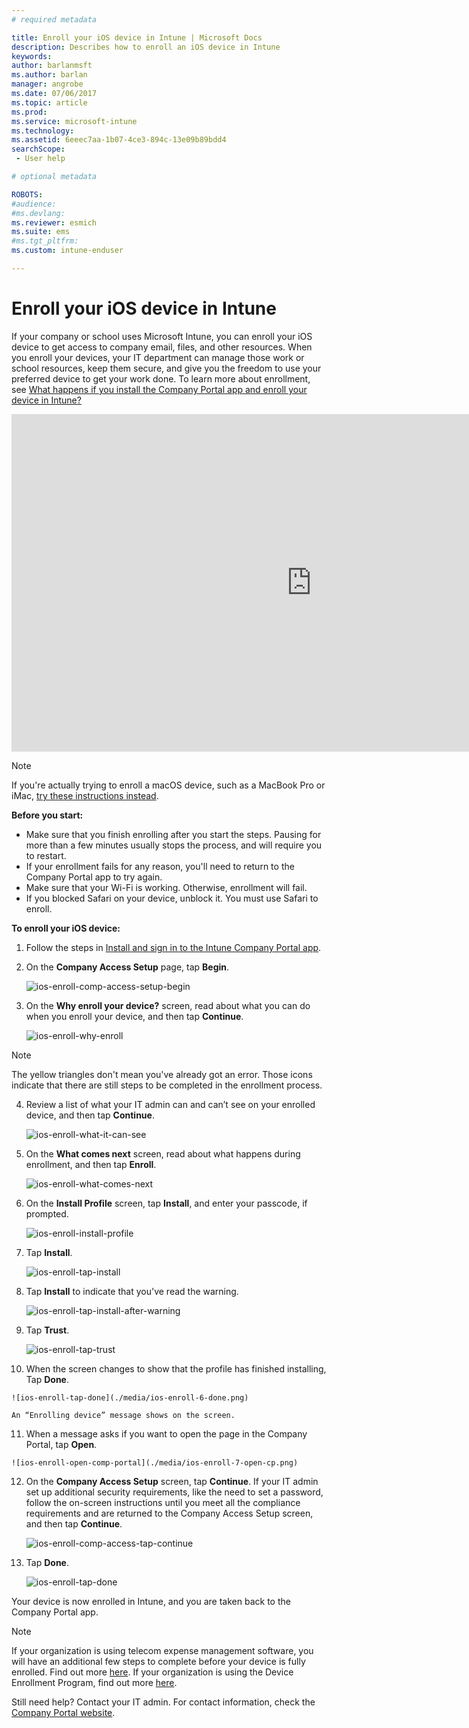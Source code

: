 ```yaml
---
# required metadata

title: Enroll your iOS device in Intune | Microsoft Docs
description: Describes how to enroll an iOS device in Intune
keywords:
author: barlanmsft
ms.author: barlan
manager: angrobe
ms.date: 07/06/2017
ms.topic: article
ms.prod:
ms.service: microsoft-intune
ms.technology:
ms.assetid: 6eeec7aa-1b07-4ce3-894c-13e09b89bdd4
searchScope:
 - User help

# optional metadata

ROBOTS:  
#audience:
#ms.devlang:
ms.reviewer: esmich
ms.suite: ems
#ms.tgt_pltfrm:
ms.custom: intune-enduser

---
```



# Enroll your iOS device in Intune

If your company or school uses Microsoft Intune, you can enroll your iOS device to get access to company email, files, and other resources. When you enroll your devices, your IT department can manage those work or school resources, keep them secure, and give you the freedom to use your preferred device to get your work done. To learn more about enrollment, see [What happens if you install the Company Portal app and enroll your device in Intune?](what-happens-if-you-install-the-company-portal-app-and-enroll-your-device-in-intune-ios.md)

<iframe src="https://channel9.msdn.com/Series/IntuneEnrollment/iOS-Enrollment/player" width="960" height="540" allowFullScreen frameBorder="0"></iframe>

> [!NOTE]
> If you're actually trying to enroll a macOS device, such as a MacBook Pro or iMac, [try these instructions instead](enroll-your-device-in-intune-macos.md).

**Before you start:**

- Make sure that you finish enrolling after you start the steps. Pausing for more than a few minutes usually stops the process, and will require you to restart.
- If your enrollment fails for any reason, you'll need to return to the Company Portal app to try again.
- Make sure that your Wi-Fi is working. Otherwise, enrollment will fail.
- If you blocked Safari on your device, unblock it. You must use Safari to enroll.


**To enroll your iOS device:**

1.  Follow the steps in [Install and sign in to the Intune Company Portal app](install-and-sign-in-to-the-intune-company-portal-app-ios.md).

2. On the **Company Access Setup** page, tap **Begin**.

	![ios-enroll-comp-access-setup-begin](./media/ios-enroll-1a-comp-access-setup.png)

3. On the **Why enroll your device?** screen, read about what you can do when you enroll your device, and then tap **Continue**.

	![ios-enroll-why-enroll](./media/ios-enroll-1b-why-enroll.png)

> [!NOTE]
> The yellow triangles don't mean you've already got an error. Those icons indicate that there are still steps to be completed in the enrollment process.

4. Review a list of what your IT admin can and can’t see on your enrolled device, and then tap **Continue**.

	![ios-enroll-what-it-can-see](./media/ios-enroll-1c-we-care-privacy.png)

5.  On the **What comes next** screen, read about what happens during enrollment, and then tap **Enroll**.

 	![ios-enroll-what-comes-next](./media/ios-enroll-1d-what-comes-next.png)

6.  On the **Install Profile** screen, tap **Install**, and enter your passcode, if prompted.

	![ios-enroll-install-profile](./media/ios-enroll-2-mgt-profile-install.png)

7.  Tap **Install**.

	![ios-enroll-tap-install](./media/ios-enroll-3-mgt-profile-install-2.png)    

8.  Tap **Install** to indicate that you've read the warning.

   	![ios-enroll-tap-install-after-warning](./media/ios-enroll-4-warning.png)

9.  Tap **Trust**.

   	![ios-enroll-tap-trust](./media/ios-enroll-5-trust.png)

10.  When the screen changes to show that the profile has finished installing, Tap **Done**.

 	![ios-enroll-tap-done](./media/ios-enroll-6-done.png)

	An “Enrolling device” message shows on the screen.

11.  When a message asks if you want to open the page in the Company Portal, tap **Open**.

	![ios-enroll-open-comp-portal](./media/ios-enroll-7-open-cp.png)

12. On the **Company Access Setup** screen, tap **Continue**. If your IT admin set up additional security requirements, like the need to set a password, follow the on-screen instructions until you meet all the compliance requirements and are returned to the Company Access Setup screen, and then tap **Continue**.

	![ios-enroll-comp-access-tap-continue](./media/ios-enroll-8-comp-access-setup-compliance.png)

13. Tap **Done**.

	![ios-enroll-tap-done](./media/ios-enroll-9-comp-access-setup-complete.png)

Your device is now enrolled in Intune, and you are taken back to the Company Portal app.

> [!Note]
> If your organization is using telecom expense management software, you will have an additional few steps to complete before your device is fully enrolled. Find out more [here](enroll-your-device-with-telecom-expense-management-ios.md). If your organization is using the Device Enrollment Program, find out more [here](enroll-your-device-dep-ios.md).

Still need help? Contact your IT admin. For contact information, check the [Company Portal website](http://portal.manage.microsoft.com).
